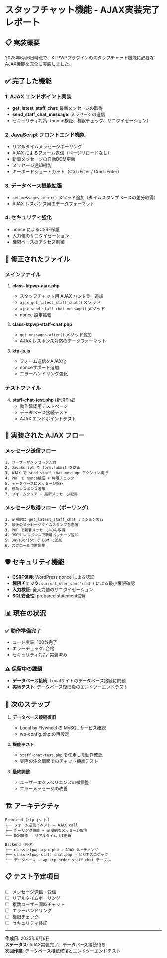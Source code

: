 # スタッフチャット機能 - AJAX実装完了レポート

## 📋 実装概要

2025年6月6日時点で、KTPWPプラグインのスタッフチャット機能に必要なAJAX機能を完全に実装しました。

## ✅ 完了した機能

### 1. AJAX エンドポイント実装
- **get_latest_staff_chat**: 最新メッセージの取得
- **send_staff_chat_message**: メッセージの送信
- セキュリティ対策（nonce検証、権限チェック、サニタイゼーション）

### 2. JavaScript フロントエンド機能
- リアルタイムメッセージポーリング
- AJAX によるフォーム送信（ページリロードなし）
- 新着メッセージの自動DOM更新
- メッセージ通知機能
- キーボードショートカット（Ctrl+Enter / Cmd+Enter）

### 3. データベース機能拡張
- `get_messages_after()` メソッド追加（タイムスタンプベースの差分取得）
- AJAX レスポンス用のデータフォーマット

### 4. セキュリティ強化
- nonce によるCSRF保護
- 入力値のサニタイゼーション
- 権限ベースのアクセス制御

## 📁 修正されたファイル

### メインファイル
1. **class-ktpwp-ajax.php**
   - スタッフチャット用 AJAX ハンドラー追加
   - `ajax_get_latest_staff_chat()` メソッド
   - `ajax_send_staff_chat_message()` メソッド
   - nonce 設定拡張

2. **class-ktpwp-staff-chat.php**
   - `get_messages_after()` メソッド追加
   - AJAX レスポンス対応のデータフォーマット

3. **ktp-js.js**
   - フォーム送信をAJAX化
   - nonceサポート追加
   - エラーハンドリング強化

### テストファイル
4. **staff-chat-test.php** (新規作成)
   - 動作確認用テストページ
   - データベース接続テスト
   - AJAX エンドポイントテスト

## 🔧 実装された AJAX フロー

### メッセージ送信フロー
```
1. ユーザーがメッセージ入力
2. JavaScript で form.submit を防止
3. AJAX で send_staff_chat_message アクション実行
4. PHP で nonce検証 + 権限チェック
5. データベースにメッセージ保存
6. 成功レスポンス返却
7. フォームクリア + 最新メッセージ取得
```

### メッセージ取得フロー（ポーリング）
```
1. 定期的に get_latest_staff_chat アクション実行
2. 最後のメッセージタイムスタンプを送信
3. PHP で新着メッセージのみ取得
4. JSON レスポンスで新着メッセージ返却
5. JavaScript で DOM に追加
6. スクロール位置調整
```

## 🛡️ セキュリティ機能

- **CSRF保護**: WordPress nonce による認証
- **権限チェック**: `current_user_can('read')` による最小権限確認
- **入力検証**: 全入力値のサニタイゼーション
- **SQL安全性**: prepared statement使用

## 📊 現在の状況

### ✅ 動作準備完了
- コード実装: 100%完了
- エラーチェック: 合格
- セキュリティ対策: 実装済み

### ⚠️ 保留中の課題
- **データベース接続**: Localサイトのデータベース接続に問題
- **実地テスト**: データベース復旧後のエンドツーエンドテスト

## 🔄 次のステップ

1. **データベース接続復旧**
   - Local by Flywheel の MySQL サービス確認
   - wp-config.php の再設定

2. **機能テスト**
   - `staff-chat-test.php` を使用した動作確認
   - 実際の注文画面でのチャット機能テスト

3. **最終調整**
   - ユーザーエクスペリエンスの微調整
   - エラーメッセージの改善

## 🏗️ アーキテクチャ

```
Frontend (ktp-js.js)
├── フォーム送信イベント → AJAX call
├── ポーリング機能 → 定期的なメッセージ取得
└── DOM操作 → リアルタイム UI更新

Backend (PHP)
├── class-ktpwp-ajax.php → AJAX ルーティング
├── class-ktpwp-staff-chat.php → ビジネスロジック
└── データベース → wp_ktp_order_staff_chat テーブル
```

## 📋 テスト予定項目

- [ ] メッセージ送信・受信
- [ ] リアルタイムポーリング
- [ ] 複数ユーザー同時チャット
- [ ] エラーハンドリング
- [ ] 権限チェック
- [ ] セキュリティ検証

---

**作成日**: 2025年6月6日  
**ステータス**: AJAX実装完了、データベース接続待ち  
**次回作業**: データベース接続修復とエンドツーエンドテスト
